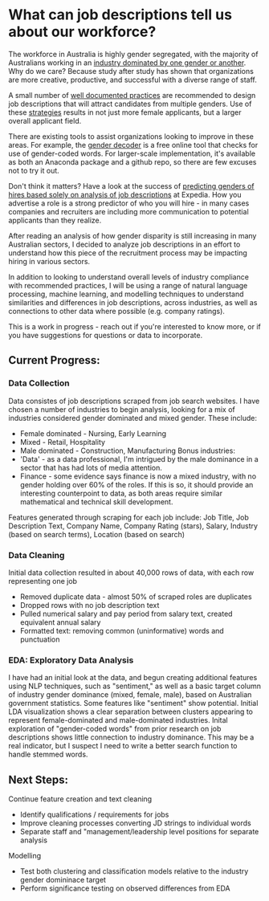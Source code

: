 # What can job descriptions tell us about our workforce?

The workforce in Australia is highly gender segregated, with the majority of Australians working in an [industry dominated by one gender or another](https://www.wgea.gov.au/data/fact-sheets/gender-segregation-in-australias-workforce). Why do we care? Because study after study has shown that organizations are more creative, productive, and successful with a diverse range of staff.

A small number of [well documented practices](https://business.linkedin.com/talent-solutions/blog/job-descriptions/2018/5-must-dos-for-writing-inclusive-job-descriptions) are recommended to design job descriptions that will attract candidates from multiple genders. Use of these [strategies](
https://blog.criteriacorp.com/6-simple-steps-to-reduce-gender-bias-in-your-job-descriptions) results in not just more female applicants, but a larger overall applicant field.

There are existing tools to assist organizations looking to improve in these areas. For example, the [gender decoder](http://gender-decoder.katmatfield.com/) is a free online tool that checks for use of gender-coded words. For larger-scale implementation, it's available as both an Anaconda package and a github repo, so there are few excuses not to try it out.

Don't think it matters? Have a look at the success of [predicting genders of hires based solely on analysis of job descriptions](https://textio.ai/gendered-language-in-your-job-post-predicts-the-gender-of-the-person-youll-hire-cd150452407d) at Expedia. How you advertise a role is a strong predictor of who you will hire - in many cases companies and recruiters are including more communication to potential applicants than they realize.

After reading an analysis of how gender disparity is still increasing in many Australian sectors, I decided to analyze job descriptions in an effort to understand how this piece of the recruitment process may be impacting hiring in various sectors.

In addition to looking to understand overall levels of industry compliance with recommended practices, I will be using a range of natural language processing, machine learning, and modelling techniques to understand similarities and differences in job descriptions, across industries, as well as connections to other data where possible (e.g. company ratings).

This is a work in progress - reach out if you're interested to know more, or if you have suggestions for questions or data to incorporate.

## Current Progress:
### Data Collection
Data consistes of job descriptions scraped from job search websites. I have chosen a number of industries to begin analysis, looking for a mix of industries considered gender dominated and mixed gender. These include:
* Female dominated - Nursing, Early Learning
* Mixed - Retail, Hospitality
* Male dominated - Construction, Manufacturing
Bonus industries: 
* 'Data' - as a data professional, I'm intrigued by the male dominance in a sector that has had lots of media attention.
* Finance - some evidence says finance is now a mixed industry, with no gender holding over 60% of the roles. If this is so, it should provide an interesting counterpoint to data, as both areas require similar mathematical and technical skill development.

Features generated through scraping for each job include:
Job Title, Job Description Text, Company Name, Company Rating (stars), Salary, Industry (based on search terms), Location (based on search) 

### Data Cleaning
Initial data collection resulted in about 40,000 rows of data, with each row representing one job
* Removed duplicate data - almost 50% of scraped roles are duplicates
* Dropped rows with no job description text
* Pulled numerical salary and pay period from salary text, created equivalent annual salary
* Formatted text: removing common (uninformative) words and punctuation

### EDA: Exploratory Data Analysis
I have had an initial look at the data, and begun creating additional features using NLP techniques, such as "sentiment," as well as a basic target column of industry gender dominance (mixed, female, male), based on Australian government statistics. Some features like "sentiment" show potential. Initial LDA visualization shows a clear separation between clusters appearing to represent female-dominated and male-dominated industries. Inital exploration of "gender-coded words" from prior research on job descriptions shows little connection to industry dominance. This may be a real indicator, but I suspect I need to write a better search function to handle stemmed words.

## Next Steps:
Continue feature creation and text cleaning
* Identify qualifications / requirements for jobs
* Improve cleaning processes converting JD strings to individual words
* Separate staff and "management/leadership level positions for separate analysis

Modelling
* Test both clustering and classification models relative to the industry gender domininace target
* Perform significance testing on observed differences from EDA
